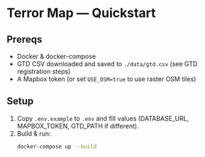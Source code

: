 # Terror Map — Quickstart

## Prereqs
- Docker & docker-compose
- GTD CSV downloaded and saved to `./data/gtd.csv` (see GTD registration steps)
- A Mapbox token (or set `USE_OSM=true` to use raster OSM tiles)

## Setup
1. Copy `.env.example` to `.env` and fill values (DATABASE_URL, MAPBOX_TOKEN, GTD_PATH if different).
2. Build & run:
   ```bash
   docker-compose up --build